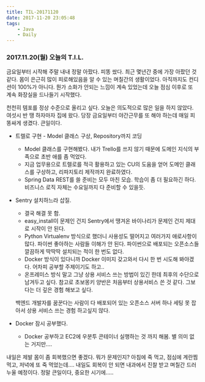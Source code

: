 ```yaml
---
title: TIL-20171120
date: 2017-11-20 23:05:48
tags:
    - Java
    - Daily
---
```


### 2017.11.20(월) 오늘의 T.I.L.

금요일부터 시작해 주말 내내 정말 아팠다. 피똥 쌌다. 최근 몇년간 중에 가장 아팠던 것 같다. 
몸이 은근히 많이 피로해있음을 알 수 있는 며칠간의 생활이었다. 아직까지도 컨디션이 100%가 아니다. 뭔가 소화가 안되는 느낌이 계속 있었는데 오늘 점심 이후로 또 계속 화장실을 드나들기 시작했다. 

천천히 템포를 정상 수준으로 올리고 싶다. 오늘은 의도적으로 많은 일을 하지 않았다. 여섯시 반 땡 하자마자 집에 왔다.
당장 금요일부터 야간근무를 또 해야 하는데 매일 피똥싸게 생겼다.
큰일이다. 

* 트렐로 구현 - Model 클래스 구상, Repository까지 코딩 
    * Model 클래스를 구현해봤다. 내가 Trello를 쓰지 않기 때문에 도메인 지식의 부족으로 초반 애를 좀 먹었다.
    * 지금 업무용으로 트렐로를 적극 활용하고 있는 CU의 도움을 얻어 도메인 클래스를 구상하고, 리파지토리 제작까지 완료하였다. 
    * Spring Data REST를 쓸 준비는 모두 마친 모습. 학습이 좀 더 필요하긴 하다. 비즈니스 로직 자체는 수요일까지 다 준비할 수 있을듯.

* Sentry 설치하느라 삽질. 
    * 결국 해결 못 함. 
    * easy_install이 문제인 건지 Sentry에서 땡겨온 바이나리가 문제인 건지 제대로 시작이 안 된다. 
    * Python Virtualenv 방식으로 했더니 사용성도 떨어지고 여러가지 애로사항이 많다. 파이썬 좋아하는 사람들 이해가 안 된다. 파이썬으로 배포되는 오픈소스들 깔끔하게 딱딱딱 설치되는 적이 한 번도 없다. 
    * Docker 방식이 있다니까 Docker 이미지 갖고와서 다시 한 번 시도해 봐야겠다. 어차피 공부할 주제이기도 하고.. 
    * 온프레미스 방식 말고 그냥 상용 서비스 쓰는 방법이 있긴 한데 최후의 수단으로 남겨두고 싶다. 참고로 초보몽키 양반은 처음부터 상용서비스 쓴 것 같다. 그보다는 더 깊은 경험 해보고 싶다. 

    백엔드 개발자를 꿈꾼다는 사람이 다 배포되어 있는 오픈소스 서버 하나 세팅 못 잡아서 상용 서비스 쓰는 경험 하고싶지 않다.

* Docker 잠시 공부했다. 
    * Docker 공부하고 EC2에 우분투 콘테이너 실행하는 것 까지 해봄. 별 의미 없는 거지만.... 

내일은 제발 몸이 좀 회복했으면 좋겠다. 뭐가 문제인지? 아침에 죽 먹고, 점심에 계란찜 먹고, 저녁에 또 죽 먹었는데....
내일도 회복이 안 되면 내과에서 진찰 받고 며칠간 드러누울 예정이다. 정말 큰일이다, 중요한 시기에.....

    
